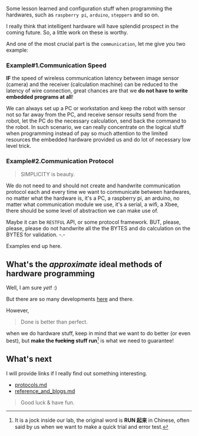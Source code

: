 Some lesson learned and configuration stuff when programming the hardwares, such as `raspberry pi`, `arduino`, `steppers` and so on.

I really think that intelligent hardware will have splendid prospect in the coming future. So, a little work on these is worthy.

And one of the most crucial part is the `communication`, let me give you two example:


### Example#1.Communication Speed

**IF** the speed of wireless communication latency between image sensor (camera) and the receiver (calculation machine) can be reduced to the latency of wire connection, great chances are that we **do not have to write embedded programs at all**! 

We can always set up a PC or workstation and keep the robot with sensor not so far away from the PC, and receive sensor results send from the robot, let the PC do the necessary calculation, send back the command to the robot. In such scenario, we can really concentrate on the logical stuff when programming instead of pay so much attention to the limited resources the embedded hardware provided us and do lot of necessary low level trick. 

### Example#2.Communication Protocol

>SIMPLICITY is beauty.

We do not need to and should not create and handwrite communication protocol each and every time we want to communicate between hardwares, no matter what the hardware is, it's a PC, a raspberry pi, an arduino, no matter what communication module we use, it's a serial, a wifi, a Xbee, there should be some level of abstraction we can make use of.

Maybe it can be `RESTFUL` API, or some protocol framework. BUT, please, please, please do not handwrite all the the BYTES and do calculation on the BYTES for validation. -.-


Examples end up here.

## What's the *approximate* ideal methods of hardware programming

Well, I am sure *yet*! :)

But there are so many developments [here](https://github.com/fffaraz/awesome-cpp#robotics) and there.

However,

>Done is better than perfect.

when we do hardware stuff, keep in mind that we want to do better (or even best), but **make the ~~fucking~~ stuff run**[^stuff_run] is what we need to guarantee!

[^stuff_run]: It is a jock inside our lab, the original word is **RUN 起来** in Chinese, often said by us when we want to make a quick trial and error test.


## What's next

I will provide links if I really find out something interesting.

* [protocols.md](protocols.md)
* [reference_and_blogs.md](reference_and_blogs.md)


>Good luck & have fun.